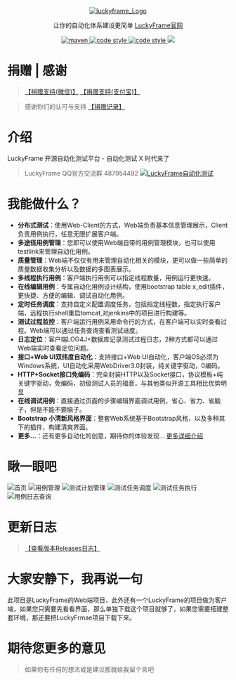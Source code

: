 <p align="center">
  <a href="http://www.luckyframe.cn">
   <img alt="luckyframe_Logo" src="http://git.oschina.net/seagull1985/LuckyFrameWeb/raw/master/src/main/webapp/pic/haiou-11.png">
  </a>
</p>

<p align="center">
  让你的自动化体系建设更简单    
  <a href="http://www.luckyframe.cn">
    LuckyFrame官网
  </a>
</p>
 
<p align="center">
  <a href="#">
    <img alt="maven" src="https://img.shields.io/maven-central/v/org.apache.maven/apache-maven.svg">
  </a>
  <a href="#">
    <img alt="code style" src="https://img.shields.io/badge/%20LICENSE-GPL--2.0-green.svg">
  </a>
  <a href="#">
   <img alt="code style" src="https://img.shields.io/badge/BUILD-PASSING-green.svg">
  </a>
  <a href="http://git.oschina.net/seagull1985/LuckyFrameWeb/releases">
   <img src="https://img.shields.io/badge/LuckyFrame-V2.3-green.svg" >
  </a>
</p>

# 捐赠 | 感谢
> [【捐赠支持(微信)】](https://git.oschina.net/uploads/images/2017/0913/175706_f58b543b_1215415.jpeg)  [【捐赠支持(支付宝)】](https://git.oschina.net/uploads/images/2017/0913/175750_e96add72_1215415.jpeg)

> 感谢你们的认可与支持    [【捐赠记录】](https://git.oschina.net/seagull1985/LuckyFrameWeb/wikis/pages?title=捐赠列表&parent=捐赠)


# 介绍

LuckyFrame 开源自动化测试平台 - 自动化测试 X 时代来了
> LuckyFrame QQ官方交流群 487954492
<a target="_blank" href="//shang.qq.com/wpa/qunwpa?idkey=32919cc1ee8595efa4c561920f3fdb606606ca8fdb6ff6b2430c5d97587551de"><img border="0" src="//pub.idqqimg.com/wpa/images/group.png" alt="LuckyFrame自动化测试" title="LuckyFrame自动化测试"></a> 
# 我能做什么？

- **分布式测试**：使用Web-Client的方式，Web端负责基本信息管理展示，Client负责用例执行，任意无限扩展客户端。
- **多途径用例管理**：您即可以使用Web端自带的用例管理模块，也可以使用testlink来管理自动化用例。
- **质量管理**：Web端不仅仅有用来管理自动化相关的模块，更可以做一些简单的质量数据收集分析以及数据的多图表展示。
- **多线程执行用例**：客户端执行用例可以指定线程数量，用例运行更快速。
- **在线编辑用例**：专属自动化用例设计结构，使用bootstrap table x_edit插件，更快捷、方便的编辑、调试自动化用例。
- **定时任务调度**：支持自定义配置调度任务，包括指定线程数，指定执行客户端，远程执行shell重启tomcat,对jenkins中的项目进行构建等。
- **测试过程监控**：客户端运行用例采用命令行的方式，在客户端可以实时查看过程。Web端可以通过任务查询查看测试进度。
- **日志定位**：客户端LOG4J+数据库记录测试过程日志，2种方式都可以通过Web端实时查看定位问题。
- **接口+Web UI双纬度自动化**：支持接口+Web UI自动化，客户端OS必须为Windows系统，UI自动化采用WebDriver3.0封装，纯关键字驱动，0编码。
- **HTTP+Socket接口免编码**：完全封装HTTP以及Socket接口，协议模板+纯关键字驱动，免编码，初级测试人员的福音，与其他类似开源工具相比优势明显
- **在线调试用例**：直接通过页面的步骤编辑界面调试用例，省心、省力、省脑子，但是不能不要脑子。
- **Bootstrap 小清新风格界面**：整套Web系统基于Bootstrap风格，以及多种其下的插件，构建清爽界面。
- **更多...**：还有更多自动化的创意，期待你的体验发现...       <a href="https://git.oschina.net/seagull1985/LuckyFrameWeb/wikis/pages?title=项目介绍&parent=项目信息">更多详细介绍</a>

# 瞅一眼吧

![首页](https://git.oschina.net/uploads/images/2017/0913/193800_d0189b51_1215415.jpeg "首页")
![用例管理](https://git.oschina.net/uploads/images/2017/0913/193821_2e58d1cc_1215415.jpeg "用例管理")
![测试计划管理](https://git.oschina.net/uploads/images/2017/0913/193847_c32f96ff_1215415.jpeg "测试计划管理")
![测试任务调度](https://git.oschina.net/uploads/images/2017/0913/193913_fdccc46f_1215415.png "测试任务调度")
![测试任务执行](https://git.oschina.net/uploads/images/2017/0913/193935_3b381747_1215415.png "测试任务执行")
![用例日志查询](https://git.oschina.net/uploads/images/2017/0913/194004_6414aa59_1215415.png "用例日志查询")

# 更新日志
> [【查看版本Releases日志】](https://git.oschina.net/seagull1985/LuckyFrameWeb/wikis/pages?title=更新日志&parent=项目信息)

# 大家安静下，我再说一句
此项目是LuckyFrame的Web端项目，此外还有一个LuckyFrame的项目做为客户端，如果您只需要先看看界面，那么单独下载这个项目就够了，如果您需要搭建整套环境，那还要把LuckyFrmae项目下载下来。

# 期待您更多的意见

> 如果你有任何的想法或是建议那就给我留个言吧